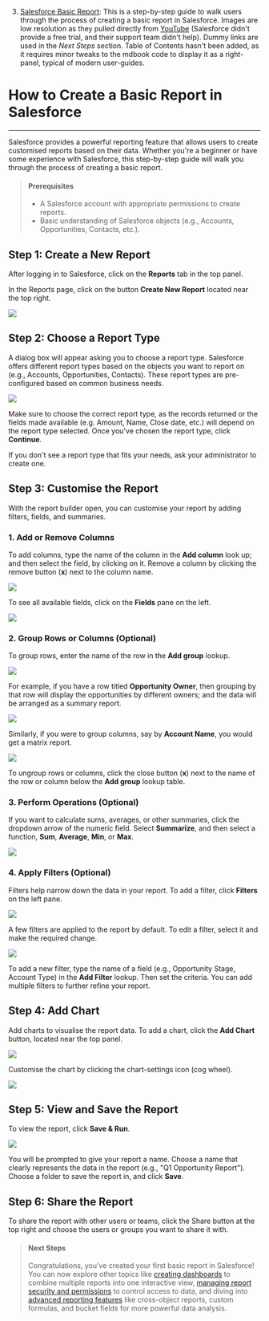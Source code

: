 

3. [Salesforce Basic Report](salesforce.md): This is a step-by-step guide to walk users through the process of creating a basic report in Salesforce. Images are low resolution as they pulled directly from [YouTube](https://www.youtube.com/watch?v=FprCnEnz07U) (Salesforce didn't provide a free trial, and their support team didn't help). Dummy links are used in the *Next Steps* section. Table of Contents hasn't been added, as it requires minor tweaks to the mdbook code to display it as a right-panel, typical of modern user-guides.

# How to Create a Basic Report in Salesforce
---
Salesforce provides a powerful reporting feature that allows users to create customised reports based on their data. Whether you're a beginner or have some experience with Salesforce, this step-by-step guide will walk you through the process of creating a basic report.

> #### Prerequisites
>- A Salesforce account with appropriate permissions to create reports.
>- Basic understanding of Salesforce objects (e.g., Accounts, Opportunities, Contacts, etc.).

## Step 1: Create a New Report
After logging in to Salesforce, click on the **Reports** tab in the top panel. 

In the Reports page, click on the button **Create New Report** located near the top right.

![](./20250312182723.png)

## Step 2: Choose a Report Type
A dialog box will appear asking you to choose a report type. Salesforce offers different report types based on the objects you want to report on (e.g., Accounts, Opportunities, Contacts). These report types are pre-configured based on common business needs.

![](./20250312185204.png)

Make sure to choose the correct report type, as the records returned or the fields made available (e.g. Amount, Name, Close date, etc.) will depend on the report type selected. Once you've chosen the report type, click **Continue**.

If you don't see a report type that fits your needs, ask your administrator to create one.

## Step 3: Customise the Report
With the report builder open, you can customise your report by adding filters, fields, and summaries.

### 1. Add or Remove Columns
To add columns, type the name of the column in the **Add column** look up; and then select the field, by clicking on it. Remove a column by clicking the remove button (**x**) next to the column name.

![](./20250312185623.png)

To see all available fields, click on the **Fields** pane on the left.

![](./20250312153459.png)

### 2. Group Rows or Columns (Optional)
To group rows, enter the name of the row in the **Add group** lookup.

![](./20250312155613.png)

For example, if you have a row titled **Opportunity Owner**, then grouping by that row will display the opportunities by different owners; and the data will be arranged as a summary report.

![](./20250312155720.png)

Similarly, if you were to group columns, say by **Account Name**, you would get a matrix report.

![](./20250312155904.png)

To ungroup rows or columns, click the close button (**x**) next to the name of the row or column below the **Add group** lookup table.

### 3. Perform Operations (Optional)
If you want to calculate sums, averages, or other summaries, click the dropdown arrow of the numeric field. Select **Summarize**, and then select a function, **Sum**, **Average**, **Min**, or **Max**.

![](./20250312160710.png)

### 4. Apply Filters (Optional)
Filters help narrow down the data in your report. To add a filter, click **Filters** on the left pane.

![](./20250312153748.png)

A few filters are applied to the report by default.
To edit a filter, select it and make the required change.

![](./20250312160914.png)

To add a new filter, type the name of a field (e.g., Opportunity Stage, Account Type) in the **Add Filter** lookup. Then set the criteria. You can add multiple filters to further refine your report.

## Step 4: Add Chart
Add charts to visualise the report data. To add a chart, click the **Add Chart** button, located near the top panel.

![](./20250312162003.png)

Customise the chart by clicking the chart-settings icon (cog wheel).

![](./20250312162357.png)

## Step 5: View and Save the Report
To view the report, click **Save & Run**.

![](./20250312162834.png)

You will be prompted to give your report a name. Choose a name that clearly represents the data in the report (e.g., "Q1 Opportunity Report"). Choose a folder to save the report in, and click **Save**.

## Step 6: Share the Report
To share the report with other users or teams, click the Share button at the top right and choose the users or groups you want to share it with.

>#### Next Steps
>Congratulations, you’ve created your first basic report in Salesforce! You can now explore other topics like [creating dashboards]() to combine multiple reports into one interactive view, [managing report security and permissions]() to control access to data, and diving into [advanced reporting features]() like cross-object reports, custom formulas, and bucket fields for more powerful data analysis.